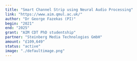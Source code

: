```yaml
---
title: "Smart Channel Strip using Neural Audio Processing"
link: "https://www.aim.qmul.ac.uk/"
author: "Dr George Fazekas (PI)"
begin: "2021"
end: "2025"
grant: "AIM CDT PhD studentship"
partner: "Steinberg Media Technologies GmbH"
amount: "£109,649"
status: "active"
image: "./defaultimage.png"
---
```

